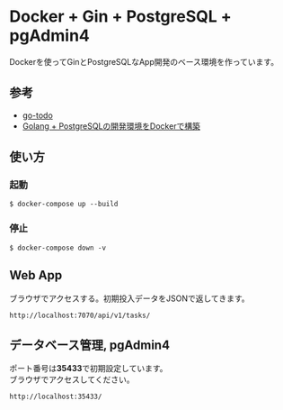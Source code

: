 # Docker + Gin + PostgreSQL + pgAdmin4

Dockerを使ってGinとPostgreSQLなApp開発のベース環境を作っています。

## 参考
- [go-todo](https://github.com/anshul-repos/go-todo)
- [Golang + PostgreSQLの開発環境をDockerで構築](https://koredana.info/blog/docker-golang-postgresql/)

## 使い方

### 起動
    $ docker-compose up --build

### 停止
    $ docker-compose down -v

## Web App

ブラウザでアクセスする。初期投入データをJSONで返してきます。

    http://localhost:7070/api/v1/tasks/
    
## データベース管理, pgAdmin4

ポート番号は**35433**で初期設定しています。  
ブラウザでアクセスしてください。

    http://localhost:35433/
